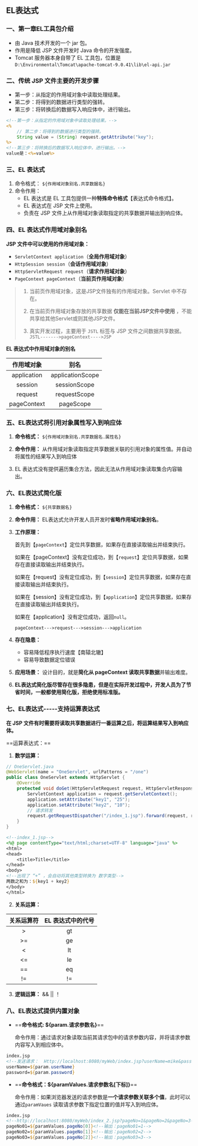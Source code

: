 ## EL表达式

### 一、第一章EL工具包介绍

* 由 Java 技术开发的一个 jar 包。
* 作用是降低 JSP 文件开发时 Java 命令的开发强度。
* Tomcat 服务器本身自带了 EL 工具包，位置是 `D:\Environmental\Tomcat\apache-tomcat-9.0.41\lib\el-api.jar`



### 二、传统 JSP 文件主要的开发步骤

* 第一步：从指定的作用域对象中读取处理结果。
* 第二步：将得到的数据进行类型的强转。
* 第三步：将转换后的数据写入响应体中，进行输出。

```jsp
<!--第一步：从指定的作用域对象中读取处理结果。-->
<%
	// 第二步：将得到的数据进行类型的强转。
	String value = (String) request.getAttribute("key");
%>
<!--第三步：将转换后的数据写入响应体中，进行输出。-->
value是：<%=value%>
```



### 三、EL 表达式

1. 命令格式：  `${作用域对象别名.共享数据名}`
2. 命令作用：  
   * EL 表达式是 EL 工具包提供一种**特殊命令格式**【表达式命令格式】。
   * EL 表达式在 JSP 文件上使用。
   * 负责在 JSP 文件上从作用域对象读取指定的共享数据并输出到响应体。



### 四、EL 表达式作用域对象别名

**JSP 文件中可以使用的作用域对象：**

* `ServletContext application`（**全局作用域对象**）
* `HttpSession session`（**会话作用域对象**）
* `HttpServletRequest request`（**请求作用域对象**）
* `PageContext pageContext`（**当前页作用域对象**）

> 1. 当前页作用域对象，这是JSP文件独有的作用域对象。Servlet 中不存在。
>
> 2. 在当前页作用域对象存放的共享数据 **仅能在当前JSP文件中使用** ，不能共享给其他Servlet或则其他JSP文件。
> 3. 真实开发过程，主要用于 `JSTL` 标签与 JSP 文件之间数据共享数据。
>     `JSTL------->pageContext---->JSP`

**EL 表达式中作用域对象的别名**

| 作用域对象  |       别名       |
| :---------: | :--------------: |
| application | applicationScope |
|   session   |   sessionScope   |
|   request   |   requestScope   |
| pageContext |    pageScope     |



### 五、EL表达式将引用对象属性写入到响应体

1. **命令格式：** `${作用域对象别名.共享数据名.属性名}`

2. **命令作用：** 从作用域对象读取指定共享数据关联的引用对象的属性值。并自动将属性的结果写入到响应体
3. EL 表达式没有提供遍历集合方法，因此无法从作用域对象读取集合内容输出。



### 六、EL表达式简化版

1. **命令格式：** `${共享数据名}`

2. **命令作用：** EL表达式允许开发人员开发时**省略作用域对象别名**。

3. **工作原理：**

   首先到【`pageContext`】定位共享数据，如果存在直接读取输出并结束执行。

   如果在【pageContext】没有定位成功，到【`request`】定位共享数据，如果存在直接读取输出并结束执行。

   如果在【request】没有定位成功，到【`session`】定位共享数据，如果存在直接读取输出并结束执行。

   如果在【session】没有定位成功，到【`application`】定位共享数据，如果存在直接读取输出并结束执行。

   如果在【application】没有定位成功，返回`null`。

   `pageContext--->request--->session--->application`

4. **存在隐患：**
   * 容易降低程序执行速度【南辕北辙】
   * 容易导致数据定位错误
5. **应用场景：**   设计目的，就是**简化从 pageContext 读取共享数据**并输出难度。
6. **EL表达式简化版尽管存在很多隐患，但是在实际开发过程中，开发人员为了节省时间，一般都使用简化版，拒绝使用标准版。**



### 七、EL表达式-----支持运算表达式

**在 JSP 文件有时需要将读取共享数据进行一番运算之后，将运算结果写入到响应体。**

==运算表达式：==

1. **数学运算：**

```java
// OneServlet.java
@WebServlet(name = "OneServlet", urlPatterns = "/one")
public class OneServlet extends HttpServlet {
    @Override
    protected void doGet(HttpServletRequest request, HttpServletResponse response) throws ServletException, IOException {
        ServletContext application = request.getServletContext();
        application.setAttribute("key1", "25");
        application.setAttribute("key2", "10");
        // 请求转发
        request.getRequestDispatcher("/index_1.jsp").forward(request, response);
    }
}

```

```jsp
<!--index_1.jsp-->
<%@ page contentType="text/html;charset=UTF-8" language="java" %>
<html>
<head>
    <title>Title</title>
</head>
<body>
<!--出现了 “+” ，会自动将其他类型转换为 数字类型-->
两数之和为：${key1 + key2}
</body>
</html>
```

2. **关系运算：**

| 关系运算符 | EL 表达式中的代号 |
| :--------: | :---------------: |
|     >      |        gt         |
|     >=     |        ge         |
|     <      |        lt         |
|     <=     |        le         |
|     ==     |        eq         |
|     !=     |        !=         |

3. **逻辑运算：**  &&   ||    ！



### 八、EL表达式提供内置对象

* ==**命令格式: ${param.请求参数名}**==

  命令作用：通过请求对象读取当前其请求包中的请求参数内容，并将请求参数内容写入到相应体中。

```jsp
index.jsp
<!--发送请求：  Http://localhost:8080/myWeb/index.jsp?userName=mike&password=123-->
userName=${param.userName}
password=${param.password}
```

* ==**命令格式：${paramValues.请求参数名[下标]}**==

  命令作用：如果浏览器发送的请求参数是**一个请求参数关联多个值**，此时可以通过`paramVaues` 读取请求参数下指定位置的值并写入到响应体。

```jsp
index.jsp
<!--http://localhost:8080/myWeb/index_2.jsp?pageNo=1&pageNo=2&pageNo=3-->
pageNo01=${paramValues.pageNo[0]}<!--输出：pageNo01=1-->
pageNo02=${paramValues.pageNo[1]}<!--输出：pageNo02=2-->
pageNo03=${paramValues.pageNo[2]}<!--输出：pageNo03=3-->
```































